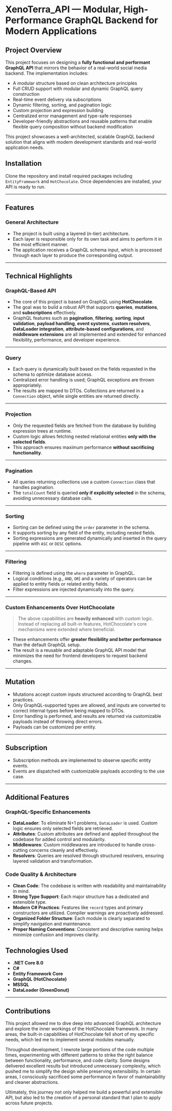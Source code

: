# XenoTerra_API — Modular, High-Performance GraphQL Backend for Modern Applications

## Project Overview

This project focuses on designing a **fully functional and performant GraphQL API** that mirrors the behavior of a real-world social media backend. The implementation includes:

- A modular structure based on clean architecture principles
- Full CRUD support with modular and dynamic GraphQL query construction
- Real-time event delivery via subscriptions
- Dynamic filtering, sorting, and pagination logic
- Custom projection and expression building
- Centralized error management and type-safe responses
- Developer-friendly abstractions and reusable patterns that enable flexible query composition without backend modification

This project showcases a well-architected, scalable GraphQL backend solution that aligns with modern development standards and real-world application needs.

## Installation

Clone the repository and install required packages including `EntityFramework` and `HotChocolate`. Once dependencies are installed, your API is ready to run.

---

## Features

### General Architecture

- The project is built using a layered (n-tier) architecture.  
- Each layer is responsible only for its own task and aims to perform it in the most efficient manner.
- The application receives a GraphQL schema input, which is processed through each layer to produce the corresponding output.

---

## Technical Highlights

### GraphQL-Based API

- The core of this project is based on GraphQL using **HotChocolate**.
- The goal was to build a robust API that supports **queries**, **mutations**, and **subscriptions** effectively.
- GraphQL features such as **pagination**, **filtering**, **sorting**, **input validation**, **payload handling**, **event systems**, **custom resolvers**, **DataLoader integration**, **attribute-based configurations**, and **middleware extensions** are all implemented and extended for enhanced flexibility, performance, and developer experience.

---

### Query

- Each query is dynamically built based on the fields requested in the schema to optimize database access.
- Centralized error handling is used; GraphQL exceptions are thrown appropriately.
- The results are mapped to DTOs. Collections are returned in a `Connection` object, while single entities are returned directly.

---

### Projection

- Only the requested fields are fetched from the database by building expression trees at runtime.
- Custom logic allows fetching nested relational entities **only with the selected fields**.
- This approach ensures maximum performance **without sacrificing functionality**.

---

### Pagination

- All queries returning collections use a custom `Connection` class that handles pagination.
- The `totalCount` field is queried **only if explicitly selected** in the schema, avoiding unnecessary database calls.

---

### Sorting

- Sorting can be defined using the `order` parameter in the schema.
- It supports sorting by any field of the entity, including nested fields.
- Sorting expressions are generated dynamically and inserted in the query pipeline with `ASC` or `DESC` options.

---

### Filtering

- Filtering is defined using the `where` parameter in GraphQL.
- Logical conditions (e.g., `AND`, `OR`) and a variety of operators can be applied to entity fields or related entity fields.
- Filter expressions are injected dynamically into the query.

---

### Custom Enhancements Over HotChocolate

> The above capabilities are **heavily enhanced** with custom logic.  
> Instead of replacing all built-in features, HotChocolate's core mechanisms were extended where beneficial.

- These enhancements offer **greater flexibility and better performance** than the default GraphQL setup.
- The result is a reusable and adaptable GraphQL API model that minimizes the need for frontend developers to request backend changes.

---

## Mutation

- Mutations accept custom inputs structured according to GraphQL best practices.
- Only GraphQL-supported types are allowed, and inputs are converted to correct internal types before being mapped to DTOs.
- Error handling is performed, and results are returned via customizable payloads instead of throwing direct errors.
- Payloads can be customized per entity.

---

## Subscription

- Subscription methods are implemented to observe specific entity events.
- Events are dispatched with customizable payloads according to the use case.

---

## Additional Features

### GraphQL-Specific Enhancements

- **DataLoader**: To eliminate N+1 problems, `DataLoader` is used. Custom logic ensures only selected fields are retrieved.
- **Attributes**: Custom attributes are defined and applied throughout the codebase for added control and modularity.
- **Middlewares**: Custom middlewares are introduced to handle cross-cutting concerns cleanly and effectively.
- **Resolvers**: Queries are resolved through structured resolvers, ensuring layered validation and transformation.

### Code Quality & Architecture

- **Clean Code**: The codebase is written with readability and maintainability in mind.
- **Strong Type Support**: Each major structure has a dedicated and extensible type.
- **Modern C# Practices**: Features like `record` types and primary constructors are utilized. Compiler warnings are proactively addressed.
- **Organized Folder Structure**: Each module is clearly separated to simplify navigation and maintenance.
- **Proper Naming Conventions**: Consistent and descriptive naming helps minimize confusion and improves clarity.


## Technologies Used

- **.NET Core 8.0**
- **C#**
- **Entity Framework Core**
- **GraphQL (HotChocolate)**
- **MSSQL**
- **DataLoader (GreenDonut)**

---
## Contributions

This project allowed me to dive deep into advanced GraphQL architecture and explore the inner workings of the HotChocolate framework. In many areas, the built-in capabilities of HotChocolate fell short of my specific needs, which led me to implement several modules manually.

Throughout development, I rewrote large portions of the code multiple times, experimenting with different patterns to strike the right balance between functionality, performance, and code clarity. Some designs delivered excellent results but introduced unnecessary complexity, which pushed me to simplify the design while preserving extensibility. In certain areas, I consciously sacrificed some performance in favor of maintainability and cleaner abstractions.

Ultimately, this journey not only helped me build a powerful and extensible API, but also led to the creation of a personal standard that I plan to apply across future projects.

